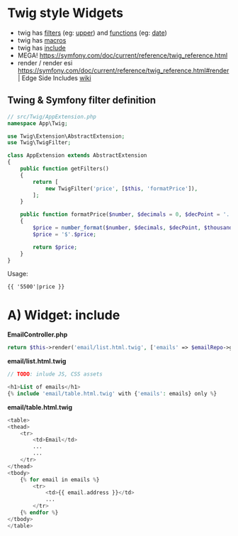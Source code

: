 # Twig style Widgets

* twig has [filters](https://twig.symfony.com/doc/2.x/filters/index.html) (eg: [upper](https://twig.symfony.com/doc/2.x/filters/upper.html)) and [functions](https://twig.symfony.com/doc/2.x/functions/index.html) (eg: [date](https://twig.symfony.com/doc/2.x/functions/date.html))
* twig has [macros](https://twig.symfony.com/doc/2.x/tags/macro.html)
* twig has [include](https://twig.symfony.com/doc/2.x/tags/include.html)
* MEGA! https://symfony.com/doc/current/reference/twig_reference.html
* render / render esi https://symfony.com/doc/current/reference/twig_reference.html#render | Edge Side Includes [wiki](https://en.wikipedia.org/wiki/Edge_Side_Includes)


## Twing & Symfony filter definition

```php
// src/Twig/AppExtension.php
namespace App\Twig;

use Twig\Extension\AbstractExtension;
use Twig\TwigFilter;

class AppExtension extends AbstractExtension
{
    public function getFilters()
    {
        return [
            new TwigFilter('price', [$this, 'formatPrice']),
        ];
    }

    public function formatPrice($number, $decimals = 0, $decPoint = '.', $thousandsSep = ',')
    {
        $price = number_format($number, $decimals, $decPoint, $thousandsSep);
        $price = '$'.$price;

        return $price;
    }
}
```

Usage:
```
{{ '5500'|price }}
```


# A) Widget: include

**EmailController.php**
```php
return $this->render('email/list.html.twig', ['emails' => $emailRepo->getEmails($user->userId)]);
```

**email/list.html.twig**
```php
// TODO: inlude JS, CSS assets

<h1>List of emails</h1>
{% include 'email/table.html.twig' with {'emails': emails} only %}
```

**email/table.html.twig**

```php
<table>
<thead>
    <tr>
        <td>Email</td>
        ...
        ...
    </tr>
</thead>
<tbody>
    {% for email in emails %}
        <tr>
            <td>{{ email.address }}</td>
            ...
        </tr>
    {% endfor %}
</tbody>
</table>
```
